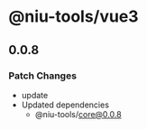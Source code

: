 # @niu-tools/vue3

## 0.0.8

### Patch Changes

- update
- Updated dependencies
  - @niu-tools/core@0.0.8
